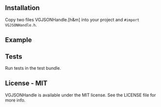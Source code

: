
Installation
------------

Copy two files VGJSONHandle.[h&m] into your project and `#import VGJSONHandle.h`.

Example
-------

Tests
-----

Run tests in the test bundle.

License - MIT
---------------------

VGJSONHandle is available under the MIT license. See the LICENSE file for more info.